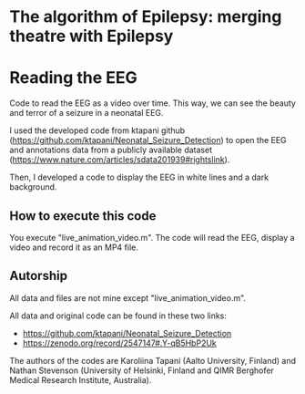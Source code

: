 # The algorithm of Epilepsy: merging theatre with Epilepsy
# Reading the EEG

Code to read the EEG as a video over time.
This way, we can see the beauty and terror of a seizure in a neonatal EEG.


I used the developed code from ktapani github (https://github.com/ktapani/Neonatal_Seizure_Detection) to open the EEG and annotations data from a publicly available dataset (https://www.nature.com/articles/sdata201939#rightslink).

Then, I developed a code to display the EEG in white lines and a dark background.


## How to execute this code

You execute "live_animation_video.m". The code will read the EEG, display a video and record it as an MP4 file.

## Autorship

All data and files are not mine except "live_animation_video.m".

All data and original code can be found in these two links:
- https://github.com/ktapani/Neonatal_Seizure_Detection
- https://zenodo.org/record/2547147#.Y-qB5HbP2Uk

The authors of the codes are Karoliina Tapani (Aalto University, Finland) and Nathan Stevenson (University of Helsinki, Finland and
QIMR Berghofer Medical Research Institute, Australia).
